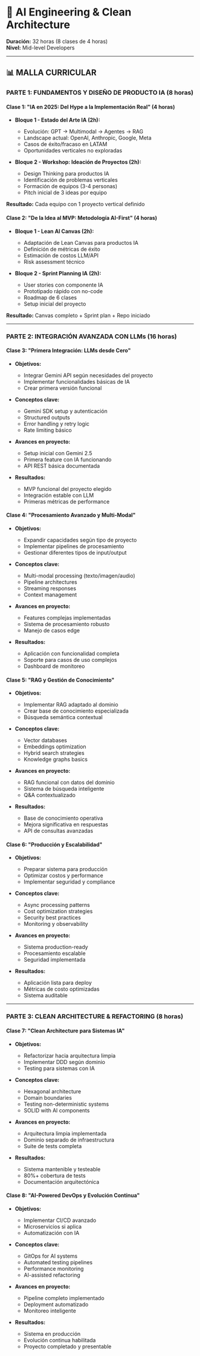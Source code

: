 # 🚀 AI Engineering & Clean Architecture
**Duración:** 32 horas (8 clases de 4 horas)  
**Nivel:** Mid-level Developers 

---

## 📊 MALLA CURRICULAR

### **PARTE 1: FUNDAMENTOS Y DISEÑO DE PRODUCTO IA** (8 horas)

#### **Clase 1: "IA en 2025: Del Hype a la Implementación Real"** (4 horas)
- **Bloque 1 - Estado del Arte IA (2h):**
  - Evolución: GPT → Multimodal → Agentes → RAG
  - Landscape actual: OpenAI, Anthropic, Google, Meta
  - Casos de éxito/fracaso en LATAM
  - Oportunidades verticales no exploradas

- **Bloque 2 - Workshop: Ideación de Proyectos (2h):**
  - Design Thinking para productos IA
  - Identificación de problemas verticales
  - Formación de equipos (3-4 personas)
  - Pitch inicial de 3 ideas por equipo

**Resultado:** Cada equipo con 1 proyecto vertical definido

#### **Clase 2: "De la Idea al MVP: Metodología AI-First"** (4 horas)
- **Bloque 1 - Lean AI Canvas (2h):**
  - Adaptación de Lean Canvas para productos IA
  - Definición de métricas de éxito
  - Estimación de costos LLM/API
  - Risk assessment técnico

- **Bloque 2 - Sprint Planning IA (2h):**
  - User stories con componente IA
  - Prototipado rápido con no-code
  - Roadmap de 6 clases
  - Setup inicial del proyecto

**Resultado:** Canvas completo + Sprint plan + Repo iniciado

---

### **PARTE 2: INTEGRACIÓN AVANZADA CON LLMs** (16 horas)

#### **Clase 3: "Primera Integración: LLMs desde Cero"**
- **Objetivos:**
  - Integrar Gemini API según necesidades del proyecto
  - Implementar funcionalidades básicas de IA
  - Crear primera versión funcional
  
- **Conceptos clave:**
  - Gemini SDK setup y autenticación
  - Structured outputs
  - Error handling y retry logic
  - Rate limiting básico
  
- **Avances en proyecto:**
  - Setup inicial con Gemini 2.5
  - Primera feature con IA funcionando
  - API REST básica documentada
  
- **Resultados:**
  - MVP funcional del proyecto elegido
  - Integración estable con LLM
  - Primeras métricas de performance

#### **Clase 4: "Procesamiento Avanzado y Multi-Modal"**
- **Objetivos:**
  - Expandir capacidades según tipo de proyecto
  - Implementar pipelines de procesamiento
  - Gestionar diferentes tipos de input/output
  
- **Conceptos clave:**
  - Multi-modal processing (texto/imagen/audio)
  - Pipeline architectures
  - Streaming responses
  - Context management
  
- **Avances en proyecto:**
  - Features complejas implementadas
  - Sistema de procesamiento robusto
  - Manejo de casos edge
  
- **Resultados:**
  - Aplicación con funcionalidad completa
  - Soporte para casos de uso complejos
  - Dashboard de monitoreo

#### **Clase 5: "RAG y Gestión de Conocimiento"**
- **Objetivos:**
  - Implementar RAG adaptado al dominio
  - Crear base de conocimiento especializada
  - Búsqueda semántica contextual
  
- **Conceptos clave:**
  - Vector databases
  - Embeddings optimization
  - Hybrid search strategies
  - Knowledge graphs basics
  
- **Avances en proyecto:**
  - RAG funcional con datos del dominio
  - Sistema de búsqueda inteligente
  - Q&A contextualizado
  
- **Resultados:**
  - Base de conocimiento operativa
  - Mejora significativa en respuestas
  - API de consultas avanzadas

#### **Clase 6: "Producción y Escalabilidad"**
- **Objetivos:**
  - Preparar sistema para producción
  - Optimizar costos y performance
  - Implementar seguridad y compliance
  
- **Conceptos clave:**
  - Async processing patterns
  - Cost optimization strategies
  - Security best practices
  - Monitoring y observability
  
- **Avances en proyecto:**
  - Sistema production-ready
  - Procesamiento escalable
  - Seguridad implementada
  
- **Resultados:**
  - Aplicación lista para deploy
  - Métricas de costo optimizadas
  - Sistema auditable

---

### **PARTE 3: CLEAN ARCHITECTURE & REFACTORING** (8 horas)

#### **Clase 7: "Clean Architecture para Sistemas IA"**
- **Objetivos:**
  - Refactorizar hacia arquitectura limpia
  - Implementar DDD según dominio
  - Testing para sistemas con IA
  
- **Conceptos clave:**
  - Hexagonal architecture
  - Domain boundaries
  - Testing non-deterministic systems
  - SOLID with AI components
  
- **Avances en proyecto:**
  - Arquitectura limpia implementada
  - Dominio separado de infraestructura
  - Suite de tests completa
  
- **Resultados:**
  - Sistema mantenible y testeable
  - 80%+ cobertura de tests
  - Documentación arquitectónica

#### **Clase 8: "AI-Powered DevOps y Evolución Continua"**
- **Objetivos:**
  - Implementar CI/CD avanzado
  - Microservicios si aplica
  - Automatización con IA
  
- **Conceptos clave:**
  - GitOps for AI systems
  - Automated testing pipelines
  - Performance monitoring
  - AI-assisted refactoring
  
- **Avances en proyecto:**
  - Pipeline completo implementado
  - Deployment automatizado
  - Monitoreo inteligente
  
- **Resultados:**
  - Sistema en producción
  - Evolución continua habilitada
  - Proyecto completado y presentable
